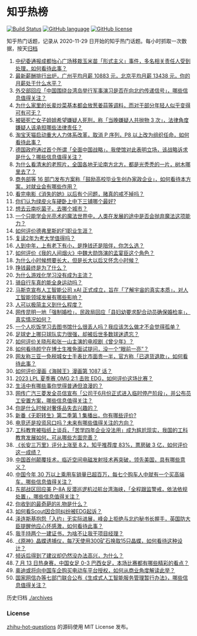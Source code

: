 # 知乎热榜
[![Build Status](https://github.com/ToWeLong/zhihu-hot-questions/workflows/CI/badge.svg)](https://github.com/ToWeLong/zhihu-hot-questions/actions)
[![GitHub language](https://img.shields.io/badge/language-golang-orange.svg)](https://golang.org/)
[![GitHub license](https://img.shields.io/github/license/ToWeLong/zhihu-hot-questions)](https://github.com/ToWeLong/zhihu-hot-questions/blob/main/LICENSE)

知乎热门话题，记录从 2020-11-29 日开始的知乎热门话题。每小时抓取一次数据，按天[归档](./archives)

<!-- BEGIN -->

1. [中纪委通报成都怡心广场移栽玉米苗「形式主义」事件，多名相关责任人受到处理，如何看待此事？](https://www.zhihu.com/question/611684708)
1. [最新薪酬排行出炉，广州平均月薪 10883 元，北京平均月薪 13438 元，你的月薪处于什么水平？](https://www.zhihu.com/question/611878141)
1. [外交部回应「中国围绕台湾岛举行军事演习是否在向北约传递信号」，哪些信息值得关注？](https://www.zhihu.com/question/611908097)
1. [为什么家里的长辈炒菜基本都会放葱姜蒜等调料，而对于部分年轻人似乎变得可有可无？](https://www.zhihu.com/question/605464337)
1. [被砸死亡女子姐姐希望嫌疑人死刑，称「当晚嫌疑人共抛物 3 次」，法律角度嫌疑人该承担哪些法律责任？](https://www.zhihu.com/question/611931483)
1. [淘宝天猫启动重大人力体系改革，取消 P 序列，P8 以上改为组织任命，如何看待此事？](https://www.zhihu.com/question/611910170)
1. [德国政府通过首个所谓「全面中国战略」，我使馆对此表明立场，该战略诉求是什么？哪些信息值得关注？](https://www.zhihu.com/question/611973175)
1. [为什么看清末的老照片，全国各地无论南方北方，都是光秃秃的一片，树木哪里去了？](https://www.zhihu.com/question/63942060)
1. [商务部等 16 部门发布方案称「鼓励高校毕业生创办家政企业」，如何看待本方案，对就业会有哪些作用？](https://www.zhihu.com/question/611916209)
1. [看完电影《消失的她》以后有个问题，赌真的戒不掉吗？](https://www.zhihu.com/question/611260933)
1. [你们认为绿皮火车硬卧上中下三铺哪个最好?](https://www.zhihu.com/question/607913332)
1. [想去云南吃菌子，去哪个城市？](https://www.zhihu.com/question/611178299)
1. [一个只能学会光亮术的魔法世界中，人类在发展的途中是否会抛弃魔法这项能力？](https://www.zhihu.com/question/609439757)
1. [如何评价德弗里斯的F1职业生涯？](https://www.zhihu.com/question/611684572)
1. [复读2年为考大学值得吗？](https://www.zhihu.com/question/607794048)
1. [人到中年，上有老下有小，是挣钱还是陪伴，你怎么选？](https://www.zhihu.com/question/608845424)
1. [如何评价《我的人间烟火》中魏大勋饰演的孟宴臣这个角色？](https://www.zhihu.com/question/533495120)
1. [为什么小时候想要长大，但是长大以后又怀念小时候？](https://www.zhihu.com/question/606890253)
1. [挣钱最终是为了什么？](https://www.zhihu.com/question/608448861)
1. [为什么游戏化学习没有成为主流？](https://www.zhihu.com/question/606736049)
1. [骑自行车真的能全身运动吗？](https://www.zhihu.com/question/606256681)
1. [马斯克宣布人工智能公司 xAI 正式成立，旨在「了解宇宙的真实本质」，对人工智能领域发展有哪些影响？](https://www.zhihu.com/question/611850086)
1. [人可以极简主义到什么程度？](https://www.zhihu.com/question/313020218)
1. [网传昆明一地「强制婚检」，民政局回应「县妇幼要求配合动员确保婚检率」，真实情况如何？](https://www.zhihu.com/question/611878985)
1. [一个人吃饭学习去图书馆什么很丢人吗？我应该怎么做才不会觉得孤单？](https://www.zhihu.com/question/605354771)
1. [足球史上哪只球队实力很强，却被后世多数球迷遗忘？](https://www.zhihu.com/question/582607347)
1. [如何评价关晓彤和张一山主演的电视剧《曾少年》？](https://www.zhihu.com/question/456127524)
1. [如何看待颜宁在博士生推免面试提问，没一个“眼前一亮”？](https://www.zhihu.com/question/611609844)
1. [网友称三亚一免税城女士手表比市面贵一半，官方称「已退货退款」，如何看待此事？](https://www.zhihu.com/question/611342533)
1. [如何评价漫画《海贼王》漫画第 1087 话？](https://www.zhihu.com/question/611753748)
1. [2023 LPL 夏季赛 OMG 2:1 击败 EDG，如何评价这场比赛？](https://www.zhihu.com/question/611953136)
1. [生活中有哪些事你觉得普通但浪漫的？](https://www.zhihu.com/question/600780044)
1. [网传广汽三菱发全员信宣布「公司于6月份正式进入临时停产阶段」，并公布员工安置方案，哪些信息值得关注？](https://www.zhihu.com/question/611879770)
1. [你是什么时候对奢侈品失去兴趣的？](https://www.zhihu.com/question/364507344)
1. [新番《无职转生》第二季第 1 集播出，你有哪些评价?](https://www.zhihu.com/question/611250954)
1. [电竞还是投资风口吗？未来有哪些值得关注的方向？](https://www.zhihu.com/question/611889722)
1. [工科教育被指纸上谈兵，「苦学四年企业没法用」成为尴尬现实，我国的工科教育发展如何，可从哪些方面完善？](https://www.zhihu.com/question/611861799)
1. [《长安三万里》评分上涨至 8.2，知乎推荐度 83%，票房破 3 亿，如何评价这一成绩？](https://www.zhihu.com/question/611296005)
1. [中国首创颠覆技术，临近空间电磁发射技术再突破，领先美国，具有哪些意义？](https://www.zhihu.com/question/611818563)
1. [中国今年 30 万以上乘用车销量已超百万，每七个购车人中就有一个买高端车，哪些信息值得关注？](https://www.zhihu.com/question/611898023)
1. [东部战区回应美 P-8A 反潜巡逻机过航台湾海峡，「全程跟监警戒，依法依规处置」，哪些信息值得关注？](https://www.zhihu.com/question/611919065)
1. [你收到的最奇葩的礼物是什么？](https://www.zhihu.com/question/31177686)
1. [如何看Scout因合同纠纷被EDG起诉？](https://www.zhihu.com/question/611532860)
1. [泽连斯基抱怨「入约」无实际进展，峰会上拒绝与北约秘书长握手，英国防大臣提醒他应心怀感激，如何看待此事？](https://www.zhihu.com/question/611856980)
1. [我手持两个一建证书，为啥不让我干项目经理？](https://www.zhihu.com/question/605167241)
1. [《原神》晶蝶诱捕仪，每7天使用300矿石换取15只晶蝶，如何看待这种设计？](https://www.zhihu.com/question/611614013)
1. [倾诉后得到了建议却仍然没办法高兴，为什么？](https://www.zhihu.com/question/601879772)
1. [7 月 13 日热身赛，中国女足 0-3 巴西女足，本场比赛都有哪些精彩的看点？](https://www.zhihu.com/question/611886177)
1. [奥迪或将向中国车企购买电动车平台授权，如何从商业角度解读此举？](https://www.zhihu.com/question/611334912)
1. [国家网信办等七部门联合公布《生成式人工智能服务管理暂行办法》，哪些信息值得关注？](https://www.zhihu.com/question/611908267)

<!-- END -->

历史归档 [./archives](./archives)


### License
[zhihu-hot-questions](https://github.com/towelong/zhihu-hot-questions) 的源码使用 MIT License 发布。